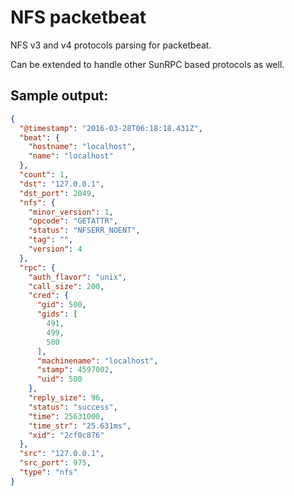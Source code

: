 NFS packetbeat
==============

NFS v3 and v4 protocols parsing for packetbeat.

Can be extended to handle other SunRPC based protocols as well.

Sample output:
--------------
```json
{
  "@timestamp": "2016-03-28T06:18:18.431Z",
  "beat": {
    "hostname": "localhost",
    "name": "localhost"
  },
  "count": 1,
  "dst": "127.0.0.1",
  "dst_port": 2049,
  "nfs": {
    "minor_version": 1,
    "opcode": "GETATTR",
    "status": "NFSERR_NOENT",
    "tag": "",
    "version": 4
  },
  "rpc": {
    "auth_flavor": "unix",
    "call_size": 200,
    "cred": {
      "gid": 500,
      "gids": [
        491,
        499,
        500
      ],
      "machinename": "localhost",
      "stamp": 4597002,
      "uid": 500
    },
    "reply_size": 96, 
    "status": "success",
    "time": 25631000,
    "time_str": "25.631ms",
    "xid": "2cf0c876"
  },
  "src": "127.0.0.1",
  "src_port": 975,
  "type": "nfs"
}
```


